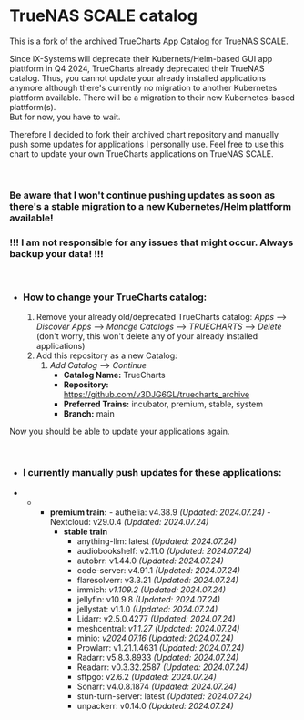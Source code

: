 # TrueNAS SCALE catalog

This is a fork of the archived TrueCharts App Catalog for TrueNAS SCALE.

Since iX-Systems will deprecate their Kubernets/Helm-based GUI app plattform in Q4 2024, TrueCharts already deprecated their TrueNAS catalog. Thus, you cannot update your already installed applications anymore although there's currently no migration to another Kubernetes plattform available. There will be a migration to their new Kubernetes-based plattform(s).  
But for now, you have to wait.

Therefore I decided to fork their archived chart repository and manually push some updates for applications I personally use. Feel free to use this chart to update your own TrueCharts applications on TrueNAS SCALE.

&nbsp;

### **Be aware that I won't continue pushing updates as soon as there's a stable migration to a new Kubernetes/Helm plattform available!**

### **!!! I am not responsible for any issues that might occur. Always backup your data! !!!**

&nbsp;

- ### How to change your TrueCharts catalog:
    
    1.  Remove your already old/deprecated TrueCharts catalog: *Apps* --> *Discover Apps* --> *Manage Catalogs* --> *TRUECHARTS* --> *Delete* (don't worry, this won't delete any of your already installed applications)
    2.  Add this repository as a new Catalog:
        1.  *Add Catalog* --> *Continue*
            - **Catalog Name:** TrueCharts
            - **Repository:** https://github.com/v3DJG6GL/truecharts_archive
            - **Preferred Trains:** incubator, premium, stable, system
            - **Branch:** main

Now you should be able to update your applications again.

&nbsp;

- ### I currently manually push updates for these applications:
    
- - - **premium train:**
            - authelia: v4.38.9 *(Updated: 2024.07.24)*
            - Nextcloud: v29.0.4 *(Updated: 2024.07.24)*
        - **stable train**
            - anything-llm: latest *(Updated: 2024.07.24)*
            - audiobookshelf: v2.11.0 *(Updated: 2024.07.24)*
            - autobrr: v1.44.0 *(Updated: 2024.07.24)*
            - code-server: v4.91.1 *(Updated: 2024.07.24)*
            - flaresolverr: v3.3.21 *(Updated: 2024.07.24)*
            - immich: *v1.109.2 *(Updated: 2024.07.24)**
            - jellyfin: v10.9.8 *(Updated: 2024.07.24)*
            - jellystat: v1.1.0 *(Updated: 2024.07.24)*
            - Lidarr: v2.5.0.4277 *(Updated: 2024.07.24)*
            - meshcentral: *v1.1.27 *(Updated: 2024.07.24)**
            - minio: *v2024.07.16 *(Updated: 2024.07.24)**
            - Prowlarr: v1.21.1.4631 *(Updated: 2024.07.24)*
            - Radarr: v5.8.3.8933 *(Updated: 2024.07.24)*
            - Readarr: v0.3.32.2587 *(Updated: 2024.07.24)*
            - sftpgo: v2.6.2 *(Updated: 2024.07.24)*
            - Sonarr: v4.0.8.1874 *(Updated: 2024.07.24)*
            - stun-turn-server: latest *(Updated: 2024.07.24)*
            - unpackerr: v0.14.0 *(Updated: 2024.07.24)*
